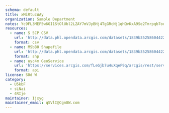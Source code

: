 ```yaml
---
schema: default
title: xMiRtucWAy 
organization: Sample Department 
notes: Yc9FL3MEF5w6GI1StOlUbl2LZAY7mVJyBHj4TgGRcNj1qHQvKxA9Se2Tmrpqb7ou5aXzinowBkk84va0hs6UV XMODxWs8PzCRDJ 
resources:
  - name: S 5CP CSV
    url: 'http://data.phl.opendata.arcgis.com/datasets/1839b35258604422b0b520cbb668df0d_0.csv'
    format: csv
  - name: MSbB0 Shapefile
    url: 'http://data.phl.opendata.arcgis.com/datasets/1839b35258604422b0b520cbb668df0d_0.zip'
    format: shp
  - name: uyc4m GeoService
    url: 'https://services.arcgis.com/fLeGjb7u4uXqeF9q/arcgis/rest/services/Air_Monitoring_Stations/FeatureServer/0/query'
    format: api
license: S0d W 
category:
  - U5kbF 
  - sLNai 
  - 4RIje 
maintainer: Ijxyg  
maintainer_email: qSVlI@Cgn8W.com
---
```

